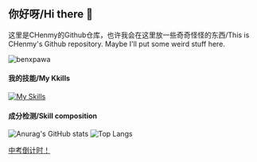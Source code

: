 ## 你好呀/Hi there 👋

这里是CHenmy的Github仓库，也许我会在这里放一些奇奇怪怪的东西/This is CHenmy's Github repository. Maybe I'll put some weird stuff here.

<!-- This is a Profile View Icon --Whrit By CHenmy -->
<p align="left"> <img src="https://komarev.com/ghpvc/?username=benxpawa&label=Profile%20views&color=0e75b6&style=flat" alt="benxpawa" /> </p>

#### 我的技能/My Kkills
<!-- This is a list of Kkill Icons provided by skillicons.drv --Whrit By CHenmy -->
[![My Skills](https://skillicons.dev/icons?i=html,css,js,md,php,cpp,lua,mysql,sqlite,nginx,wordpress,windows,linux,github,twitter,vscode,ps,ai,pr,au,ae,blender,powershell)](https://benxpawa.github.io/)

#### 成分检测/Skill composition
![Anurag's GitHub stats](https://github-readme-stats.vercel.app/api?username=benxpawa&theme=radical)
![Top Langs](https://github-readme-stats.vercel.app/api/top-langs/?username=anuraghazra&layout=compact&theme=radical)

[中考倒计时！]("https://embed-countdown.onlinealarmkur.com/zh-cn/#2025-06-23T00:00:00@Asia%2FShanghai")
